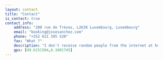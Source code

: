 ```yaml
---
layout: contact
title: "Contact"
is_contact: true
contact_info:
    address: "200 rue de Trèves, L2630 Luxembourg, Luxembourg"
    email: "booking@josesanchez.com"
    phone: "+352 621 395 520"
    fax: "What ?"
    description: "I don't receive random people from the internet at home. But you can send me letter or use it as reference into for me into your CRM or whatever related to business. No creeps. Thanks."
    gps: [49.6151504,6.1601745]
---
```

